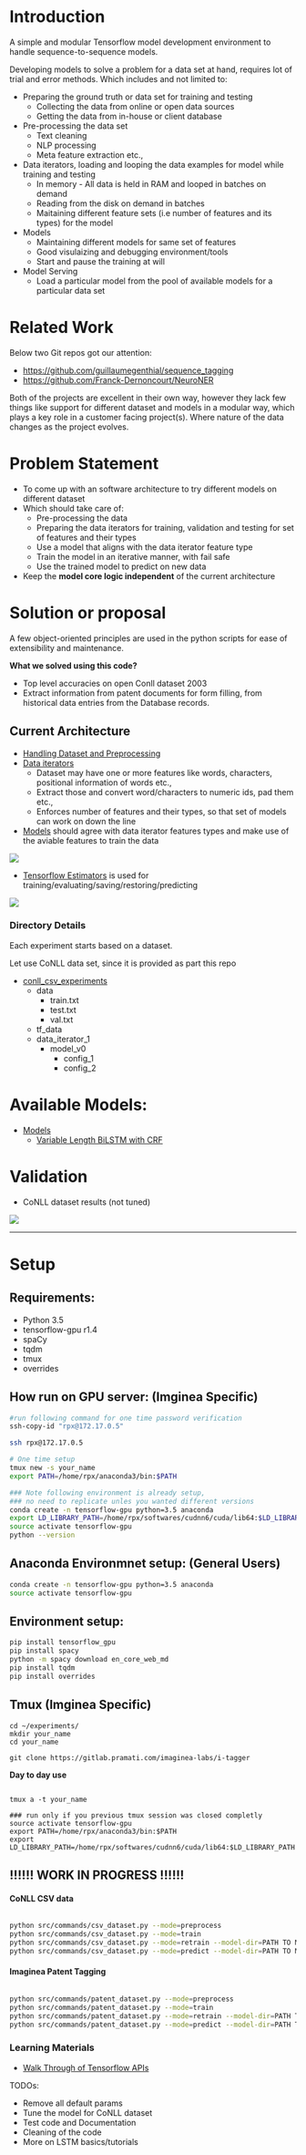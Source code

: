 # Introduction
A simple and modular Tensorflow model development environment to handle
sequence-to-sequence models.

Developing models to solve a problem for a data set at hand,
requires lot of trial and error methods.
Which includes and not limited to:
- Preparing the ground truth or data set for training and testing
    - Collecting the data from online or open data sources
    - Getting the data from in-house or client database
- Pre-processing the data set
    - Text cleaning
    - NLP processing
    - Meta feature extraction etc.,
- Data iterators, loading and looping the data examples for model
while training and testing
    - In memory - All data is held in RAM and looped in batches on demand
    - Reading from the disk on demand in batches
    - Maitaining different feature sets (i.e number of features and its types) for the model
- Models
    - Maintaining different models for same set of features
    - Good visulaizing and debugging environment/tools
    - Start and pause the training at will
- Model Serving
    - Load a particular model from the pool of available models for a
    particular data set

# Related Work
Below two Git repos got our attention:
- https://github.com/guillaumegenthial/sequence_tagging
- https://github.com/Franck-Dernoncourt/NeuroNER

Both of the projects are excellent in their own way, however they lack few
things like support for different dataset and models in a modular way,
which plays a key role in a customer facing project(s).
Where nature of the data changes as the project evolves.

# Problem Statement
 - To come up with an software architecture to try different models on
 different dataset
 - Which should take care of:
    - Pre-processing the data
    - Preparing the data iterators for training, validation and testing
    for set of features and their types
    - Use a model that aligns with the data iterator feature type
    - Train the model in an iterative manner, with fail safe
    - Use the trained model to predict on new data
 - Keep the **model core logic independent** of the current architecture

# Solution or proposal

A few object-oriented principles are used in the python scripts for
ease of extensibility and maintenance.

**What we solved using this code?**
 - Top level accuracies on open Conll dataset 2003
 - Extract information from patent documents for form filling, from historical
data entries from the Database records.

## Current Architecture

- [Handling Dataset and Preprocessing](docs/dataset.md)
- [Data iterators](docs/data_iterator.md)
    - Dataset may have one or more features like words,
characters, positional information of words etc.,
    - Extract those and convert word/characters to numeric ids, pad them etc.,
    - Enforces number of features and their types, so that set of models can work on down the line
- [Models](docs/models.md) should agree with data iterator features types and
make use of the aviable features to train the data


![](docs/images/i_tagger_architecture.png)


- [Tensorflow Estimators](https://www.tensorflow.org/extend/estimators) is used for training/evaluating/saving/restoring/predicting

![](docs/images/tf_estimators.png)

### Directory Details

Each experiment starts based on a dataset.

Let use CoNLL data set, since it is provided as part this repo
- [conll_csv_experiments](conll_csv_experiments/)
    - data
        - train.txt
        - test.txt
        - val.txt
    - tf_data
    - data_iterator_1
        - model_v0
            - config_1
            - config_2


# Available Models:
- [Models](docs/models)
    - [Variable Length BiLSTM with CRF](docs/models/bilstm_crf_v0/BiLSTM_CRF_V0.md)


# Validation
 - CoNLL dataset results (not tuned)

![](docs/images/conll_tensorboard_results.png)


-------------------------------------------------------------------

# Setup

## Requirements:
- Python 3.5
- tensorflow-gpu r1.4
- spaCy
- tqdm
- tmux
- overrides


## How run on GPU server: (Imginea Specific)

```bash
#run following command for one time password verification
ssh-copy-id "rpx@172.17.0.5"

ssh rpx@172.17.0.5

# One time setup
tmux new -s your_name
export PATH=/home/rpx/anaconda3/bin:$PATH

### Note following environment is already setup, 
### no need to replicate unles you wanted different versions
conda create -n tensorflow-gpu python=3.5 anaconda
export LD_LIBRARY_PATH=/home/rpx/softwares/cudnn6/cuda/lib64:$LD_LIBRARY_PATH
source activate tensorflow-gpu
python --version

```

## Anaconda Environmnet setup: (General Users)

```bash
conda create -n tensorflow-gpu python=3.5 anaconda
source activate tensorflow-gpu
```

## Environment setup:
```bash
pip install tensorflow_gpu
pip install spacy
python -m spacy download en_core_web_md
pip install tqdm
pip install overrides
```

## Tmux (Imginea Specific)
```
cd ~/experiments/
mkdir your_name
cd your_name

git clone https://gitlab.pramati.com/imaginea-labs/i-tagger

```

**Day to day use**
```

tmux a -t your_name

### run only if you previous tmux session was closed completly
source activate tensorflow-gpu
export PATH=/home/rpx/anaconda3/bin:$PATH
export LD_LIBRARY_PATH=/home/rpx/softwares/cudnn6/cuda/lib64:$LD_LIBRARY_PATH

```




## !!!!!! WORK IN PROGRESS !!!!!!


#### CoNLL CSV data
 ```bash

python src/commands/csv_dataset.py --mode=preprocess
python src/commands/csv_dataset.py --mode=train
python src/commands/csv_dataset.py --mode=retrain --model-dir=PATH TO Model
python src/commands/csv_dataset.py --mode=predict --model-dir=PATH TO Model --predict-dir=PATH to Prediction files

```

#### Imaginea Patent Tagging
```bash

python src/commands/patent_dataset.py --mode=preprocess
python src/commands/patent_dataset.py --mode=train
python src/commands/patent_dataset.py --mode=retrain --model-dir=PATH TO Model
python src/commands/patent_dataset.py --mode=predict --model-dir=PATH TO Model --predict-dir=PATH to Prediction files

``` 


### Learning Materials
- [Walk Through of Tensorflow APIs](notebooks/walk_through_of_tf_apis.ipynb)



TODOs:
- Remove all default params
- Tune the model for CoNLL dataset
- Test code and Documentation
- Cleaning of the code
- More on LSTM basics/tutorials